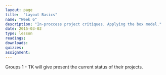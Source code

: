 ```yaml
---
layout: page
title:  "Layout Basics"
name: "Week 6"
description: "In-proccess project critiques. Applying the box model."
date: 2015-03-02
type: lesson
readings: 
downloads: 
quizzes: 
assignment: 
---
```

Groups 1 - TK will give present the current status of their projects.
